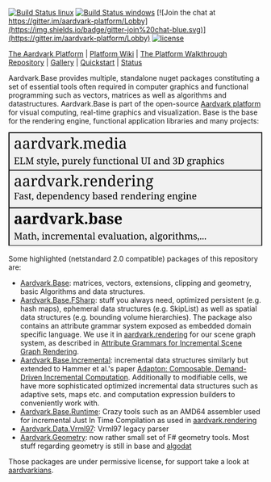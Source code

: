 [![Build Status linux](https://github.com/aardvark-platform/aardvark.base/workflows/linux/badge.svg)](https://github.com/aardvark-platform/aardvark.base/actions?query=workflow%3A%22linux%22)
[![Build Status windows](https://github.com/aardvark-platform/aardvark.base/workflows/windows/badge.svg)](https://github.com/aardvark-platform/aardvark.base/actions?query=workflow%3A%22windows%22)
[![Join the chat at https://gitter.im/aardvark-platform/Lobby](https://img.shields.io/badge/gitter-join%20chat-blue.svg)](https://gitter.im/aardvark-platform/Lobby)
[![license](https://img.shields.io/github/license/aardvark-platform/aardvark.base.svg)](https://github.com/aardvark-platform/aardvark.base/blob/master/LICENSE)

[The Aardvark Platform](https://aardvarkians.com/) |
[Platform Wiki](https://github.com/aardvarkplatform/aardvark.docs/wiki) | 
[The Platform Walkthrough Repository](https://github.com/aardvark-platform/walkthrough) |
[Gallery](https://github.com/aardvarkplatform/aardvark.docs/wiki/Gallery) | 
[Quickstart](https://github.com/aardvarkplatform/aardvark.docs/wiki/Quickstart-Windows) | 
[Status](https://github.com/aardvarkplatform/aardvark.docs/wiki/Status)

Aardvark.Base provides multiple, standalone nuget packages constituting a set of essential tools often required in computer graphics and functional programming such as vectors, matrices as well as algorithms and datastructures.
Aardvark.Base is part of the open-source [Aardvark platform](https://github.com/aardvark-platform/aardvark.docs/wiki) for visual computing, real-time graphics and visualization. Base is the base for the rendering engine, functional application libraries and many projects:


![Alt text](./data/context.svg)


Some highlighted (netstandard 2.0 compatible) packages of this repository are:
 - [Aardvark.Base](https://www.nuget.org/packages/Aardvark.Base/): matrices, vectors, extensions, clipping and geometry, basic Algorithms and data structures.
 - [Aardvark.Base.FSharp](https://www.nuget.org/packages/Aardvark.Base.FSharp/): stuff you always need, optimized persistent (e.g. hash maps), ephemeral data structures (e.g. SkipList) as well as spatial data structures (e.g. bounding volume hierarchies). The package also contains an attribute grammar system exposed as embedded domain specific language. We use it in [aardvark.rendering](https://github.com/aardvark-platform/aardvark.base) for our scene graph system, as described in [Attribute Grammars for Incremental Scene Graph Rendering](https://www.vrvis.at/publications/pdfs/PB-VRVis-2019-004.pdf).
 - [Aardvark.Base.Incremental](https://www.nuget.org/packages/Aardvark.Base.Incremental/): incremental data structures similarly but extended to Hammer et al.'s paper [Adapton: Composable, Demand-Driven Incremental Computation](https://www.cs.umd.edu/~hammer/adapton/). Additionally to modifiable cells, we have more sophisticated optimized incremental data structures such as adaptive sets, maps etc. and computation expression builders to conveniently work with.
 - [Aardvark.Base.Runtime](https://www.nuget.org/packages/Aardvark.Base.Runtime/): Crazy tools such as an AMD64 assembler used for incremental Just In Time Compilation as used in [aardvark.rendering](https://github.com/aardvark-platform/aardvark.base)
 - [Aardvark.Data.Vrml97](https://www.nuget.org/packages/Aardvark.Data.Vrml97/): Vrml97 legacy parser
 - [Aardvark.Geometry](https://www.nuget.org/packages/Aardvark.Geometry/): now rather small set of F# geometry tools. Most stuff regarding geometry is still in base and [algodat](https://github.com/aardvark-platform/aardvark.algodat)

Those packages are under permissive license, for support take a look at [aardvarkians](https://aardvarkians.com).
